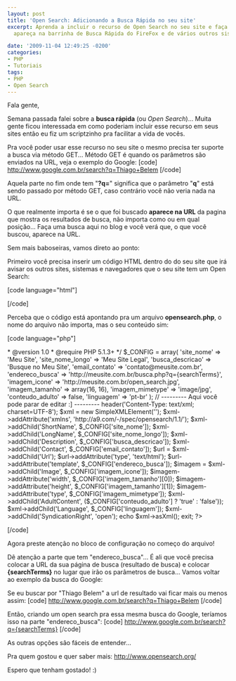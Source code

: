 ```yaml
---
layout: post
title: 'Open Search: Adicionando a Busca Rápida no seu site'
excerpt: Aprenda a incluir o recurso de Open Search no seu site e faça com que ele
  apareça na barrinha de Busca Rápida do FireFox e de vários outros sistemas e navegadores.

date: '2009-11-04 12:49:25 -0200'
categories:
- PHP
- Tutoriais
tags:
- PHP
- Open Search
---
```

Fala gente,

Semana passada falei sobre a <strong>busca rápida</strong > (ou <em>Open Search</em>)... Muita gente ficou interessada em como poderiam incluir esse recurso em seus sites então eu fiz um scriptzinho pra facilitar a vida de vocês.

Pra você poder usar esse recurso no seu site o mesmo precisa ter suporte a busca via método GET... Método GET é quando os parâmetros são enviados na URL, veja o exemplo do Google:
[code]
http://www.google.com.br/search?q=Thiago+Belem
[/code]

Aquela parte no fim onde tem "<strong>?q=</strong>" significa que o parâmetro "<strong>q</strong>" está sendo passado por método GET, caso contrário você não veria nada na URL.

O que realmente importa é se o que foi buscado <strong>aparece na URL</strong> da pagina que mostra os resultados de busca, não importa como ou em qual posição... Faça uma busca aqui no blog e você verá que, o que você buscou, aparece na URL.

Sem mais baboseiras, vamos direto ao ponto:

Primeiro você precisa inserir um código HTML dentro do <head> do seu site que irá avisar os outros sites, sistemas e navegadores que o seu site tem um Open Search:


[code language="html"]
<link rel="search" type="application/opensearchdescription+xml" href="http://www.meusite.com.br/opensearch.php" title="Meu Site" />
[/code]

Perceba que o código está apontando pra um arquivo <strong>opensearch.php</strong>, o nome do arquivo não importa, mas o seu conteúdo sim:


[code language="php"]
<?php
/**
 * Gerador de busca 'open search' para sites
 *
 * @author Thiago Belem <contato@thiagobelem.net>
 * @version 1.0
 * @require PHP 5.1.3+
 */

$_CONFIG = array(
	'site_nome' =>			'Meu Site',
	'site_nome_longo' =>		'Meu Site Legal',
	'busca_descricao' =>		'Busque no Meu Site',

	'email_contato' =>		'contato@meusite.com.br',

	'endereco_busca' =>		'http://meusite.com.br/busca.php?q={searchTerms}',

	'imagem_icone' =>		'http://meusite.com.br/open_search.jpg',
	'imagem_tamanho' =>		array(16, 16),
	'imagem_mimetype' =>		'image/jpg',

	'conteudo_adulto' =>		false,
	'linguagem' =>			'pt-br'
);

// --------- Aqui você pode parar de editar :] ---------

header('Content-Type: text/xml; charset=UTF-8');

$xml = new SimpleXMLElement('<OpenSearchDescription></OpenSearchDescription>');
$xml->addAttribute('xmlns', 'http://a9.com/-/spec/opensearch/1.1/');

$xml->addChild('ShortName', $_CONFIG['site_nome']);
$xml->addChild('LongName', $_CONFIG['site_nome_longo']);
$xml->addChild('Description', $_CONFIG['busca_descricao']);

$xml->addChild('Contact', $_CONFIG['email_contato']);

$url = $xml->addChild('Url');
$url->addAttribute('type', 'text/html');
$url->addAttribute('template', $_CONFIG['endereco_busca']);

$imagem = $xml->addChild('Image', $_CONFIG['imagem_icone']);
$imagem->addAttribute('width', $_CONFIG['imagem_tamanho'][0]);
$imagem->addAttribute('height', $_CONFIG['imagem_tamanho'][1]);
$imagem->addAttribute('type', $_CONFIG['imagem_mimetype']);

$xml->addChild('AdultContent', ($_CONFIG['conteudo_adulto'] ? 'true' : 'false'));
$xml->addChild('Language', $_CONFIG['linguagem']);

$xml->addChild('SyndicationRight', 'open');

echo $xml->asXml();
exit;
?>
[/code]

Agora preste atenção no bloco de configuração no começo do arquivo!

Dê atenção a parte que tem "endereco_busca"... É ali que você precisa colocar a URL da sua página de busca (resultado de busca) e colocar <strong>{searchTerms}</strong> no lugar que irão os parâmetros de busca... Vamos voltar ao exemplo da busca do Google:

Se eu buscar por "Thiago Belem" a url de resultado vai ficar mais ou menos assim:
[code]
http://www.google.com.br/search?q=Thiago+Belem
[/code]

Então, criando um open search pra essa mesma busca do Google, teríamos isso na parte "endereco_busca":
[code]
http://www.google.com.br/search?q={searchTerms}
[/code]

As outras opções são fáceis de entender...

Pra quem gostou e quer saber mais: <a href="http://www.opensearch.org/Home">http://www.opensearch.org/</a>

Espero que tenham gostado! :)

